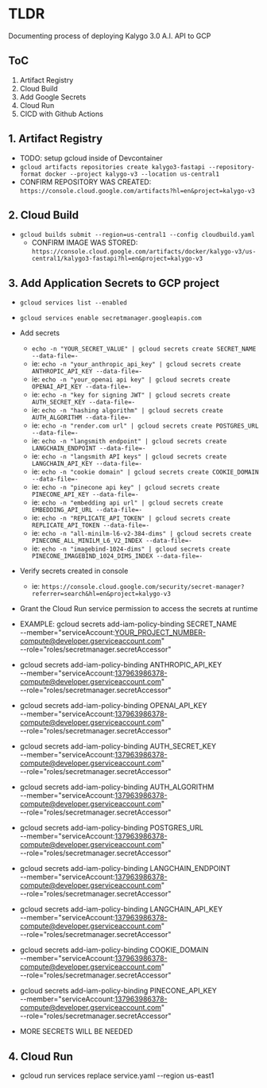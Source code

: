 # TLDR

Documenting process of deploying Kalygo 3.0 A.I. API to GCP

## ToC

1. Artifact Registry
2. Cloud Build
3. Add Google Secrets 
4. Cloud Run
5. CICD with Github Actions

## 1. Artifact Registry

- TODO: setup gcloud inside of Devcontainer
- `gcloud artifacts repositories create kalygo3-fastapi --repository-format docker --project kalygo-v3 --location us-central1`
- CONFIRM REPOSITORY WAS CREATED: `https://console.cloud.google.com/artifacts?hl=en&project=kalygo-v3`
## 2. Cloud Build

- `gcloud builds submit --region=us-central1 --config cloudbuild.yaml`
  - CONFIRM IMAGE WAS STORED: `https://console.cloud.google.com/artifacts/docker/kalygo-v3/us-central1/kalygo3-fastapi?hl=en&project=kalygo-v3`

## 3. Add Application Secrets to GCP project

- `gcloud services list --enabled`
- `gcloud services enable secretmanager.googleapis.com`
- Add secrets
  - `echo -n "YOUR_SECRET_VALUE" | gcloud secrets create SECRET_NAME --data-file=-`
  - ie: `echo -n "your_anthropic_api_key" | gcloud secrets create ANTHROPIC_API_KEY --data-file=-`
  - ie: `echo -n "your_openai api key" | gcloud secrets create OPENAI_API_KEY --data-file=-`
  <!-- -->
  - ie: `echo -n "key for signing JWT" | gcloud secrets create AUTH_SECRET_KEY --data-file=-`
  - ie: `echo -n "hashing algorithm" | gcloud secrets create AUTH_ALGORITHM --data-file=-`
  <!-- -->
  - ie: `echo -n "render.com url" | gcloud secrets create POSTGRES_URL --data-file=-`
  <!-- -->
  - ie: `echo -n "langsmith endpoint" | gcloud secrets create LANGCHAIN_ENDPOINT --data-file=-`
  - ie: `echo -n "langsmith API keys" | gcloud secrets create LANGCHAIN_API_KEY --data-file=-`
  <!-- -->
  - ie: `echo -n "cookie domain" | gcloud secrets create COOKIE_DOMAIN --data-file=-`
  <!-- -->

  - ie: `echo -n "pinecone api key" | gcloud secrets create PINECONE_API_KEY --data-file=-`

  <!-- v NOT NEEDED? v --->
  - ie: `echo -n "embedding api url" | gcloud secrets create EMBEDDING_API_URL --data-file=-`
  - ie: `echo -n "REPLICATE_API_TOKEN" | gcloud secrets create REPLICATE_API_TOKEN --data-file=-`
  - ie: `echo -n "all-minilm-l6-v2-384-dims" | gcloud secrets create PINECONE_ALL_MINILM_L6_V2_INDEX --data-file=-`
  - ie: `echo -n "imagebind-1024-dims" | gcloud secrets create PINECONE_IMAGEBIND_1024_DIMS_INDEX --data-file=-`
  <!-- ^ NOT NEEDED? ^ --->
  

- Verify secrets created in console
  - ie: `https://console.cloud.google.com/security/secret-manager?referrer=search&hl=en&project=kalygo-v3`

- Grant the Cloud Run service permission to access the secrets at runtime

- EXAMPLE: gcloud secrets add-iam-policy-binding SECRET_NAME \
  --member="serviceAccount:YOUR_PROJECT_NUMBER-compute@developer.gserviceaccount.com" \
  --role="roles/secretmanager.secretAccessor"

- gcloud secrets add-iam-policy-binding ANTHROPIC_API_KEY \
  --member="serviceAccount:137963986378-compute@developer.gserviceaccount.com" \
  --role="roles/secretmanager.secretAccessor"

- gcloud secrets add-iam-policy-binding OPENAI_API_KEY \
  --member="serviceAccount:137963986378-compute@developer.gserviceaccount.com" \
  --role="roles/secretmanager.secretAccessor"

- gcloud secrets add-iam-policy-binding AUTH_SECRET_KEY \
  --member="serviceAccount:137963986378-compute@developer.gserviceaccount.com" \
  --role="roles/secretmanager.secretAccessor"

- gcloud secrets add-iam-policy-binding AUTH_ALGORITHM \
  --member="serviceAccount:137963986378-compute@developer.gserviceaccount.com" \
  --role="roles/secretmanager.secretAccessor"

- gcloud secrets add-iam-policy-binding POSTGRES_URL \
  --member="serviceAccount:137963986378-compute@developer.gserviceaccount.com" \
  --role="roles/secretmanager.secretAccessor"

- gcloud secrets add-iam-policy-binding LANGCHAIN_ENDPOINT \
  --member="serviceAccount:137963986378-compute@developer.gserviceaccount.com" \
  --role="roles/secretmanager.secretAccessor"

- gcloud secrets add-iam-policy-binding LANGCHAIN_API_KEY \
  --member="serviceAccount:137963986378-compute@developer.gserviceaccount.com" \
  --role="roles/secretmanager.secretAccessor"

- gcloud secrets add-iam-policy-binding COOKIE_DOMAIN \
  --member="serviceAccount:137963986378-compute@developer.gserviceaccount.com" \
  --role="roles/secretmanager.secretAccessor"

- gcloud secrets add-iam-policy-binding PINECONE_API_KEY \
  --member="serviceAccount:137963986378-compute@developer.gserviceaccount.com" \
  --role="roles/secretmanager.secretAccessor"

- MORE SECRETS WILL BE NEEDED

## 4. Cloud Run

- gcloud run services replace service.yaml --region us-east1